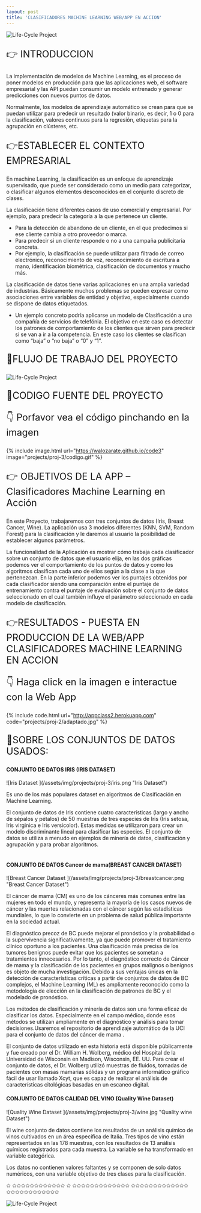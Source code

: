 ```yaml
---
layout: post
title: 'CLASIFICADORES MACHINE LEARNING WEB/APP EN ACCION'
---
```


![Life-Cycle Project ](/assets/img/projects/proj-3/verapp.gif "Proyecto Clasificadores Machine Learning")

<p style="font-size:25px">&#128073; INTRODUCCION</p> 

La implementación de modelos de Machine Learning, es el proceso de poner modelos en producción para que las aplicaciones web, el software empresarial y las API puedan 
consumir un modelo entrenado y generar predicciones con nuevos puntos de datos. 

Normalmente, los modelos de aprendizaje automático se crean para que se puedan utilizar
para predecir un resultado (valor binario, es decir, 1 o 0 para la clasificación,
valores continuos para la regresión, etiquetas para la agrupación en clústeres, etc.


<p style="font-size:25px">&#128073;ESTABLECER EL CONTEXTO EMPRESARIAL</p> 

En machine Learning, la clasificación es un enfoque de aprendizaje supervisado, que puede ser considerado como un medio para categorizar, o clasificar algunos elementos desconocidos en el conjunto discreto de clases.

La clasificación tiene diferentes casos de uso comercial y empresarial. Por ejemplo, para predecir la categoría a la que pertenece un cliente.

* Para la detección de abandono de un cliente, en el que predecimos si ese cliente cambia a otro proveedor o marca.
* Para predecir si un cliente responde o no a una campaña publicitaria concreta.
* Por ejemplo, la clasificación se puede utilizar para filtrado de correo electrónico, reconocimiento de voz, reconocimiento de escritura a mano, identificación biométrica, clasificación de documentos y mucho más.
  
La clasificación de datos tiene varias aplicaciones en una amplia variedad de industrias. Básicamente muchos problemas se pueden expresar como asociaciones entre variables de entidad y objetivo, especialmente cuando se dispone de datos etiquetados.

* Un ejemplo concreto podría aplicarse un modelo de Clasificación a una compañía de servicios de telefónia. El objetivo en este caso es detectar los patrones de comportamiento de los clientes que sirven para predecir si se van a ir a la competencia. En este caso los clientes se clasifican como “baja” o “no baja” o “0” y “1”. 

<!--<p style="font-size:25px">&#128073;DESARROLLO DEL PROYECTO</p> -->

<p style="font-size:25px">&#128170;FLUJO DE TRABAJO DEL PROYECTO</p> 

![Life-Cycle Project ](/assets/img/projects/proj-3/proyecto3.jpg "Ciclo de vida Proyecto")

<p style="font-size:25px">&#128170;CODIGO FUENTE DEL PROYECTO</p> 

<p style="font-size:25px">&#128071; Porfavor vea el código pinchando en la imagen</p> 

{% include image.html url="https://walozarate.github.io/code3" image="projects/proj-3/codigo.gif" %}

<p style="font-size:25px">&#128073; OBJETIVOS DE LA APP – Clasificadores Machine Learning en Acción</p> 

En este Proyecto, trabajaremos con tres conjuntos de datos (Iris, Breast Cancer, Wine). La aplicación usa 3 modelos diferentes (KNN, SVM, Random Forest) para la clasificación y le daremos al usuario la posibilidad de establecer algunos parámetros.

La funcionalidad de la Aplicación es mostrar cómo trabaja cada clasificador sobre un conjunto de datos que el usuario elija, en las dos gráficas podemos ver el comportamiento de los puntos de datos y como los algoritmos clasifican cada uno de ellos según a la clase a la que pertenezcan. En la parte inferior podemos ver los puntajes obtenidos por cada clasificador siendo una comparación entre el puntaje de entrenamiento contra el puntaje de evaluación sobre el conjunto de datos seleccionado en el cual también influye el parámetro seleccionado en cada modelo de clasificación.

<p style="font-size:25px">&#128073;RESULTADOS - PUESTA EN PRODUCCION DE LA WEB/APP CLASIFICADORES MACHINE LEARNING EN ACCION</p> 

 <p style="font-size:25px">&#128071; Haga click en la imagen e interactue con la Web App </p> 
 
{% include code.html url="http://appclass2.herokuapp.com" code="projects/proj-2/adaptado.jpg" %}


<p style="font-size:25px">&#128640;SOBRE LOS CONJUNTOS DE DATOS USADOS:</p> 

<h4>CONJUNTO DE DATOS IRIS (IRIS DATASET)</h4>
![Iris Dataset ](/assets/img/projects/proj-3/iris.png "Iris Dataset")

Es uno de los más populares dataset en algoritmos de Clasificación en Machine Learning.

El conjunto de datos de Iris contiene cuatro características (largo y ancho de sépalos y pétalos) de 50 muestras de tres especies de Iris (Iris setosa, Iris virginica e Iris versicolor). Estas medidas se utilizaron para crear un modelo discriminante lineal para clasificar las especies. El conjunto de datos se utiliza a menudo en ejemplos de minería de datos, clasificación y agrupación y para probar algoritmos.
<br>
<br>
<h4>CONJUNTO DE DATOS Cancer de mama(BREAST CANCER DATASET)</h4>
![Breast Cancer Dataset ](/assets/img/projects/proj-3/breastcancer.png "Breast Cancer Dataset")

El cáncer de mama (CM) es uno de los cánceres más comunes entre las mujeres en todo el mundo, y representa la mayoría de los casos nuevos de cáncer y las muertes relacionadas con el cáncer según las estadísticas mundiales, lo que lo convierte en un problema de salud pública importante en la sociedad actual.

El diagnóstico precoz de BC puede mejorar el pronóstico y la probabilidad o la supervivencia significativamente, ya que puede promover el tratamiento clínico oportuno a los pacientes. Una clasificación más precisa de los tumores benignos puede evitar que los pacientes se sometan a tratamientos innecesarios. Por lo tanto, el diagnóstico correcto de Cáncer de mama y la clasificación de los pacientes en grupos malignos o benignos es objeto de mucha investigación. Debido a sus ventajas únicas en la detección de características críticas a partir de conjuntos de datos de BC complejos, el Machine Learning (ML) es ampliamente reconocido como la metodología de elección en la clasificación de patrones de BC y el modelado de pronóstico.

Los métodos de clasificación y minería de datos son una forma eficaz de clasificar los datos. Especialmente en el campo médico, donde esos métodos se utilizan ampliamente en el diagnóstico y análisis para tomar decisiones.Usaremos el repositorio de aprendizaje automático de la UCI para el conjunto de datos del cáncer de mama .

El conjunto de datos utilizado en esta historia está disponible públicamente y fue creado por el Dr. William H. Wolberg, médico del Hospital de la Universidad de Wisconsin en Madison, Wisconsin, EE. UU. Para crear el conjunto de datos, el Dr. Wolberg utilizó muestras de fluidos, tomadas de pacientes con masas mamarias sólidas y un programa informático gráfico fácil de usar llamado Xcyt, que es capaz de realizar el análisis de características citológicas basadas en un escaneo digital.
<br>
<h4>CONJUNTO DE DATOS CALIDAD DEL VINO (Quality Wine Dataset)</h4>
![Quality Wine Dataset ](/assets/img/projects/proj-3/wine.jpg "Quality wine Dataset")

El wine conjunto de datos contiene los resultados de un análisis químico de vinos cultivados en un área específica de Italia. Tres tipos de vino están representados en las 178 muestras, con los resultados de 13 análisis químicos registrados para cada muestra. La variable se ha transformado en variable categórica.

Los datos no contienen valores faltantes y se componen de solo datos numéricos, con una variable objetivo de tres clases para la clasificación.






<span class="icoest4">&#10025;</span>
<span class="icoest4">&#10025;</span><span class="icoest4">&#10025;</span><span class="icoest4">&#10025;</span><span class="icoest4">&#10025;</span><span class="icoest4">&#10025;</span><span class="icoest4">&#10025;</span><span class="icoest4">&#10025;</span><span class="icoest4">&#10025;</span><span class="icoest4">&#10025;</span><span class="icoest4">&#10025;</span><span class="icoest4">&#10025;</span><span class="icoest4">&#10025;</span> <span class="icoest4">&#10025;</span>
<span class="icoest4">&#10025;</span><span class="icoest4">&#10025;</span><span class="icoest4">&#10025;</span><span class="icoest4">&#10025;</span><span class="icoest4">&#10025;</span><span class="icoest4">&#10025;</span><span class="icoest4">&#10025;</span><span class="icoest4">&#10025;</span><span class="icoest4">&#10025;</span><span class="icoest4">&#10025;</span><span class="icoest4">&#10025;</span><span class="icoest4">&#10025;</span><span class="icoest4">&#10025;</span>
<span class="icoest4">&#10025;</span><span class="icoest4">&#10025;</span><span class="icoest4">&#10025;</span><span class="icoest4">&#10025;</span><span class="icoest4">&#10025;</span><span class="icoest4">&#10025;</span><span class="icoest4">&#10025;</span><span class="icoest4">&#10025;</span><span class="icoest4">&#10025;</span><span class="icoest4">&#10025;</span><span class="icoest4">&#10025;</span><span class="icoest4">&#10025;</span><span class="icoest4">&#10025;</span>
<span class="icoest4">&#10025;</span><span class="icoest4">&#10025;</span><span class="icoest4">&#10025;</span><span class="icoest4">&#10025;</span><span class="icoest4">&#10025;</span><span class="icoest4">&#10025;</span><span class="icoest4">&#10025;</span><span class="icoest4">&#10025;</span><span class="icoest4">&#10025;</span><span class="icoest4">&#10025;</span><span class="icoest4">&#10025;</span><span class="icoest4">&#10025;</span>

![Life-Cycle Project ](/assets/img/projects/proj-3/gato.gif "Programando día tarde y noche")